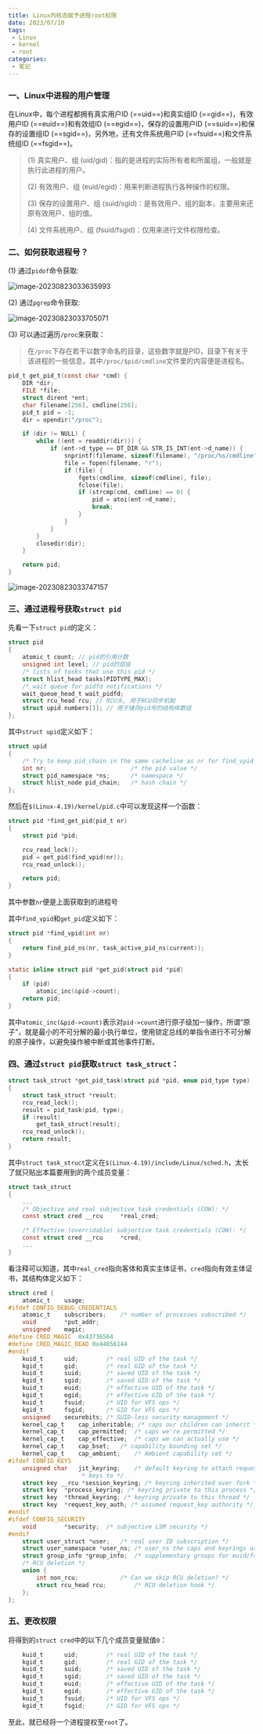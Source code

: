 ```yaml
---
title: Linux内核态赋予进程root权限
date: 2023/07/10
tags:
 - Linux
 - kernel
 - root
categories:
 - 笔记
---
```




### 一、Linux中进程的用户管理

在Linux中，每个进程都拥有真实用户ID (==uid==)和真实组ID (==gid==)，有效用户ID (==euid==)和有效组ID (==egid==)，保存的设置用户ID (==suid==)和保存的设置组ID (==sgid==)，另外地，还有文件系统用户ID (==fsuid==)和文件系统组ID (==fsgid==)。

> (1) 真实用户、组 (uid/gid)：指的是进程的实际所有者和所属组，一般就是执行此进程的用户。
>
> (2) 有效用户、组 (euid/egid)：用来判断进程执行各种操作的权限。
>
> (3) 保存的设置用户、组 (suid/sgid)：是有效用户、组的副本，主要用来还原有效用户、组的值。
>
> (4) 文件系统用户、组 (fsuid/fsgid)：仅用来进行文件权限检查。



### 二、如何获取进程号？

(1) 通过`pidof`命令获取:

![image-20230823033635993](./assets/image-20230823033635993.png)

(2) 通过`pgrep`命令获取:

![image-20230823033705071](./assets/image-20230823033705071.png)

(3) 可以通过遍历`/proc`来获取：

> 在`/proc`下存在若干以数字命名的目录，这些数字就是PID，目录下有关于该进程的一些信息，其中`/proc/$pid/cmdline`文件里的内容便是进程名。

```c
pid_t get_pid_t(const char *cmd) {
    DIR *dir;
    FILE *file;
    struct dirent *ent;
    char filename[256], cmdline[256];
    pid_t pid = -1;
    dir = opendir("/proc");

    if (dir != NULL) {
        while ((ent = readdir(dir))) {
            if (ent->d_type == DT_DIR && STR_IS_INT(ent->d_name)) {
                snprintf(filename, sizeof(filename), "/proc/%s/cmdline", ent->d_name);
                file = fopen(filename, "r");
                if (file) {
                    fgets(cmdline, sizeof(cmdline), file);
                    fclose(file);
                    if (strcmp(cmd, cmdline) == 0) {
                        pid = atoi(ent->d_name);
                        break;
                    }
                }
            }
        }
        closedir(dir);
    }

    return pid;
}
```

![image-20230823033747157](./assets/image-20230823033747157.png)



### 三、通过进程号获取`struct pid`

先看一下`struct pid`的定义：

```c
struct pid
{
	atomic_t count; // pid的引用计数
	unsigned int level; // pid的层级
	/* lists of tasks that use this pid */
	struct hlist_head tasks[PIDTYPE_MAX];
	/* wait queue for pidfd notifications */
	wait_queue_head_t wait_pidfd;
	struct rcu_head rcu; // RCU头, 用于RCU同步机制
	struct upid numbers[1]; // 用于储存pid号的结构体数组
};
```



其中`struct upid`定义如下：

```c
struct upid
{
    /* Try to keep pid_chain in the same cacheline as nr for find_vpid */
    int nr;                        /* the pid value */
    struct pid_namespace *ns;      /* namespace */
    struct hlist_node pid_chain;   /* hash chain */
};
```



然后在`$(Linux-4.19)/kernel/pid.c`中可以发现这样一个函数：

```c
struct pid *find_get_pid(pid_t nr)
{
	struct pid *pid;

	rcu_read_lock();
	pid = get_pid(find_vpid(nr));
	rcu_read_unlock();

	return pid;
}
```



其中参数`nr`便是上面获取到的进程号

其中`find_vpid`和`get_pid`定义如下：

```c
struct pid *find_vpid(int nr)
{
	return find_pid_ns(nr, task_active_pid_ns(current));
}

static inline struct pid *get_pid(struct pid *pid)
{
	if (pid)
		atomic_inc(&pid->count);
	return pid;
}
```

其中`atomic_inc(&pid->count)`表示对`pid->count`进行原子级加一操作，所谓“原子”，就是最小的不可分解的最小执行单位，使用锁定总线的单指令进行不可分解的原子操作，以避免操作被中断或其他事件打断。



### 四、通过`struct pid`获取`struct task_struct`：

```c
struct task_struct *get_pid_task(struct pid *pid, enum pid_type type)
{
	struct task_struct *result;
	rcu_read_lock();
	result = pid_task(pid, type);
	if (result)
		get_task_struct(result);
	rcu_read_unlock();
	return result;
}
```

其中`struct task_struct`定义在`$(Linux-4.19)/include/Linux/sched.h`，太长了就只贴出本篇要用到的两个成员变量：

```c
struct task_struct
{
	...
	/* Objective and real subjective task credentials (COW): */
	const struct cred __rcu		*real_cred;

	/* Effective (overridable) subjective task credentials (COW): */
	const struct cred __rcu		*cred;
	...
}
```

看注释可以知道，其中`real_cred`指向客体和真实主体证书，`cred`指向有效主体证书，其结构体定义如下：

```c
struct cred {
	atomic_t	usage;
#ifdef CONFIG_DEBUG_CREDENTIALS
	atomic_t	subscribers;	/* number of processes subscribed */
	void		*put_addr;
	unsigned	magic;
#define CRED_MAGIC	0x43736564
#define CRED_MAGIC_DEAD	0x44656144
#endif
	kuid_t		uid;		/* real UID of the task */
	kgid_t		gid;		/* real GID of the task */
	kuid_t		suid;		/* saved UID of the task */
	kgid_t		sgid;		/* saved GID of the task */
	kuid_t		euid;		/* effective UID of the task */
	kgid_t		egid;		/* effective GID of the task */
	kuid_t		fsuid;		/* UID for VFS ops */
	kgid_t		fsgid;		/* GID for VFS ops */
	unsigned	securebits;	/* SUID-less security management */
	kernel_cap_t	cap_inheritable; /* caps our children can inherit */
	kernel_cap_t	cap_permitted;	/* caps we're permitted */
	kernel_cap_t	cap_effective;	/* caps we can actually use */
	kernel_cap_t	cap_bset;	/* capability bounding set */
	kernel_cap_t	cap_ambient;	/* Ambient capability set */
#ifdef CONFIG_KEYS
	unsigned char	jit_keyring;	/* default keyring to attach requested
					 * keys to */
	struct key __rcu *session_keyring; /* keyring inherited over fork */
	struct key	*process_keyring; /* keyring private to this process */
	struct key	*thread_keyring; /* keyring private to this thread */
	struct key	*request_key_auth; /* assumed request_key authority */
#endif
#ifdef CONFIG_SECURITY
	void		*security;	/* subjective LSM security */
#endif
	struct user_struct *user;	/* real user ID subscription */
	struct user_namespace *user_ns; /* user_ns the caps and keyrings are relative to. */
	struct group_info *group_info;	/* supplementary groups for euid/fsgid */
	/* RCU deletion */
	union {
		int non_rcu;			/* Can we skip RCU deletion? */
		struct rcu_head	rcu;		/* RCU deletion hook */
	};
};
```

### 五、更改权限

将得到的`struct cred`中的以下几个成员变量赋值`0`：

```c
	kuid_t		uid;		/* real UID of the task */
	kgid_t		gid;		/* real GID of the task */
	kuid_t		suid;		/* saved UID of the task */
	kgid_t		sgid;		/* saved GID of the task */
	kuid_t		euid;		/* effective UID of the task */
	kgid_t		egid;		/* effective GID of the task */
	kuid_t		fsuid;		/* UID for VFS ops */
	kgid_t		fsgid;		/* GID for VFS ops */
```

至此，就已经将一个进程提权至`root`了。
